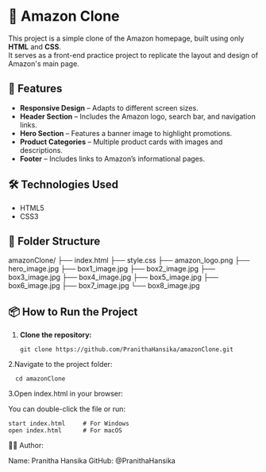 # 🛒 Amazon Clone

This project is a simple clone of the Amazon homepage, built using only **HTML** and **CSS**.  
It serves as a front-end practice project to replicate the layout and design of Amazon's main page.

## 🚀 Features

- **Responsive Design** – Adapts to different screen sizes.
- **Header Section** – Includes the Amazon logo, search bar, and navigation links.
- **Hero Section** – Features a banner image to highlight promotions.
- **Product Categories** – Multiple product cards with images and descriptions.
- **Footer** – Includes links to Amazon’s informational pages.

## 🛠️ Technologies Used

- HTML5
- CSS3

## 📁 Folder Structure

amazonClone/
├── index.html
├── style.css
├── amazon_logo.png
├── hero_image.jpg
├── box1_image.jpg
├── box2_image.jpg
├── box3_image.jpg
├── box4_image.jpg
├── box5_image.jpg
├── box6_image.jpg
├── box7_image.jpg
└── box8_image.jpg


## 📦 How to Run the Project

1. **Clone the repository:**

       git clone https://github.com/PranithaHansika/amazonClone.git

2.Navigate to the project folder:

      cd amazonClone

3.Open index.html in your browser:

  You can double-click the file or run:

    start index.html     # For Windows
    open index.html      # For macOS

    

🙋‍♀️ Author:

Name: Pranitha Hansika
GitHub: @PranithaHansika
